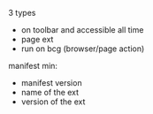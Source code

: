 3 types
- on toolbar and accessible all time
- page ext
- run on bcg (browser/page action)


manifest min:
- manifest version
- name of the ext
- version of the ext